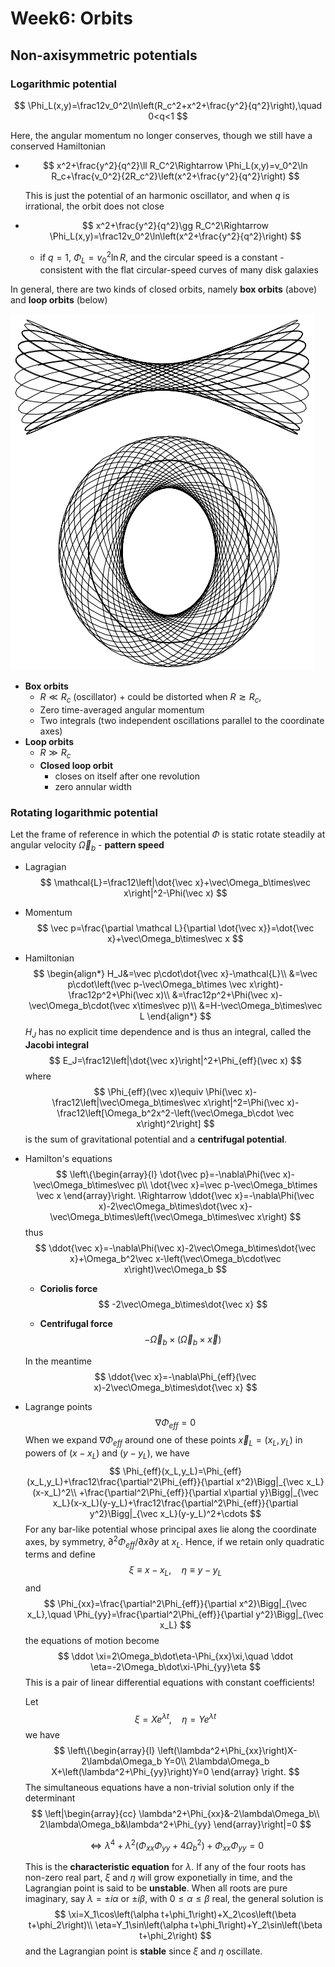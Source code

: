 # Week6: Orbits

## Non-axisymmetric potentials

### Logarithmic potential

$$
\Phi_L(x,y)=\frac12v_0^2\ln\left(R_c^2+x^2+\frac{y^2}{q^2}\right),\quad 0<q<1
$$

Here, the angular momentum no longer conserves, though we still have a conserved Hamiltonian

- $$
  x^2+\frac{y^2}{q^2}\ll R_C^2\Rightarrow \Phi_L(x,y)=v_0^2\ln R_c+\frac{v_0^2}{2R_c^2}\left(x^2+\frac{y^2}{q^2}\right)
  $$

  This is just the potential of an harmonic oscillator, and when $q$ is irrational, the orbit does not close

- $$
  x^2+\frac{y^2}{q^2}\gg R_C^2\Rightarrow \Phi_L(x,y)=\frac12v_0^2\ln\left(x^2+\frac{y^2}{q^2}\right)
  $$

  - if $q=1$, $\Phi_L=v_0^2\ln R$, and the circular speed is a constant - consistent with the flat circular-speed curves of many disk galaxies

In general, there are two kinds of closed orbits, namely **box orbits** (above) and **loop orbits** (below)

![](./closed_loop_box.png)

- **Box orbits**
  - $R\ll R_c$ (oscillator) + could be distorted when $R\gtrsim R_c$, 
  - Zero time-averaged angular momentum
  - Two integrals (two independent oscillations parallel to the coordinate axes)
- **Loop orbits**
  - $R\gg R_c$
  - **Closed loop orbit**
    - closes on itself after one revolution
    - zero annular width

### Rotating logarithmic potential

Let the frame of reference in which the potential $\Phi$ is static rotate steadily at angular velocity $\vec\Omega_b$ - **pattern speed**

- Lagragian
  $$
  \mathcal{L}=\frac12\left|\dot{\vec x}+\vec\Omega_b\times\vec x\right|^2-\Phi(\vec x)
  $$

- Momentum
  $$
  \vec p=\frac{\partial \mathcal L}{\partial \dot{\vec x}}=\dot{\vec x}+\vec\Omega_b\times\vec x
  $$

- Hamiltonian
  $$
  \begin{align*}
  H_J&=\vec p\cdot\dot{\vec x}-\mathcal{L}\\
  &=\vec p\cdot\left(\vec p-\vec\Omega_b\times \vec x\right)-\frac12p^2+\Phi(\vec x)\\
  &=\frac12p^2+\Phi(\vec x)-\vec\Omega_b\cdot(\vec x\times\vec p)\\
  &=H-\vec\Omega_b\times\vec L
  \end{align*}
  $$
  $H_J$ has no explicit time dependence and is thus an integral, called the **Jacobi integral**
  $$
  E_J=\frac12\left|\dot{\vec x}\right|^2+\Phi_{eff}(\vec x)
  $$
  where
  $$
  \Phi_{eff}(\vec x)\equiv \Phi(\vec x)-\frac12\left|\vec\Omega_b\times\vec x\right|^2=\Phi(\vec x)-\frac12\left[\Omega_b^2x^2-\left(\vec\Omega_b\cdot \vec x\right)^2\right]
  $$
  is the sum of gravitational potential and a **centrifugal potential**.

- Hamilton's equations
  $$
  \left\{\begin{array}{l}
  \dot{\vec p}=-\nabla\Phi(\vec x)-\vec\Omega_b\times\vec p\\
  \dot{\vec x}=\vec p-\vec\Omega_b\times \vec x
  \end{array}\right.
  \Rightarrow \ddot{\vec x}=-\nabla\Phi(\vec x)-2\vec\Omega_b\times\dot{\vec x}-\vec\Omega_b\times\left(\vec\Omega_b\times\vec x\right)
  $$
  thus
  $$
  \ddot{\vec x}=-\nabla\Phi(\vec x)-2\vec\Omega_b\times\dot{\vec x}+\Omega_b^2\vec x-\left(\vec\Omega_b\cdot\vec x\right)\vec\Omega_b
  $$

  - **Coriolis force**
    $$
    -2\vec\Omega_b\times\dot{\vec x}
    $$

  - **Centrifugal force**
    $$
    -\vec\Omega_b\times\left(\vec\Omega_b\times\vec x\right)
    $$

  In the meantime
  $$
  \ddot{\vec x}=-\nabla\Phi_{eff}(\vec x)-2\vec\Omega_b\times\dot{\vec x}
  $$

- Lagrange points
  $$
  \nabla\Phi_{eff}=0
  $$
  When we expand $\nabla \Phi_{eff}$ around one of these points $\vec x_L=(x_L,y_L)$ in powers of $(x-x_L)$ and $(y-y_L)$, we have
  $$
  \Phi_{eff}(x_L,y_L)=\Phi_{eff}(x_L,y_L)+\frac12\frac{\partial^2\Phi_{eff}}{\partial x^2}\Bigg|_{\vec x_L}(x-x_L)^2\\
  +\frac{\partial^2\Phi_{eff}}{\partial x\partial y}\Bigg|_{\vec x_L}(x-x_L)(y-y_L)+\frac12\frac{\partial^2\Phi_{eff}}{\partial y^2}\Bigg|_{\vec x_L}(y-y_L)^2+\cdots
  $$
  For any bar-like potential whose principal axes lie along the coordinate axes, by symmetry, $\partial^2\Phi_{eff}/\partial x\partial y$ at $x_L$. Hence, if we retain only quadratic terms and define
  $$
  \xi\equiv x-x_L,\quad \eta\equiv y-y_L
  $$
  and
  $$
  \Phi_{xx}=\frac{\partial^2\Phi_{eff}}{\partial x^2}\Bigg|_{\vec x_L},\quad \Phi_{yy}=\frac{\partial^2\Phi_{eff}}{\partial y^2}\Bigg|_{\vec x_L}
  $$
  the equations of motion become
  $$
  \ddot \xi=2\Omega_b\dot\eta-\Phi_{xx}\xi,\quad \ddot \eta=-2\Omega_b\dot\xi-\Phi_{yy}\eta
  $$
  This is a pair of linear differential equations with constant coefficients!

  Let
  $$
  \xi=Xe^{\lambda t},\quad \eta=Ye^{\lambda t}
  $$
  we have
  $$
  \left\{\begin{array}{l}
  \left(\lambda^2+\Phi_{xx}\right)X-2\lambda\Omega_b Y=0\\
  2\lambda\Omega_b X+\left(\lambda^2+\Phi_{yy}\right)Y=0
  \end{array}
  \right.
  $$
  The simultaneous equations have a non-trivial solution only if the determinant
  $$
  \left|\begin{array}{cc}
  \lambda^2+\Phi_{xx}&-2\lambda\Omega_b\\
  2\lambda\Omega_b&\lambda^2+\Phi_{yy}
  \end{array}\right|=0
  $$

  $$
  \Leftrightarrow \lambda^4+\lambda^2\left(\Phi_{xx}\Phi_{yy}+4\Omega_b^2\right)+\Phi_{xx}\Phi_{yy}=0
  $$

  This is the **characteristic equation** for $\lambda$. If any of the four roots has non-zero real part, $\xi$ and $\eta$ will grow exponetially in time, and the Lagrangian point is said to be **unstable**. When all roots are pure imaginary, say $\lambda=\pm i\alpha$ or $\pm i\beta$, with $0\le \alpha\le \beta$ real, the general solution is
  $$
  \xi=X_1\cos\left(\alpha t+\phi_1\right)+X_2\cos\left(\beta t+\phi_2\right)\\
  \eta=Y_1\sin\left(\alpha t+\phi_1\right)+Y_2\sin\left(\beta t+\phi_2\right)
  $$
  and the Lagrangian point is **stable** since $\xi$ and $\eta$ oscillate.